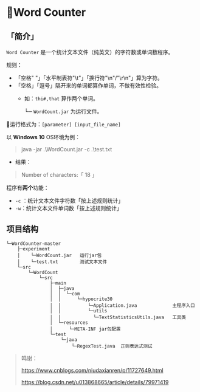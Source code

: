 # 🍬Word Counter

## 「简介」

`Word Counter` 是一个统计文本文件（纯英文）的字符数或单词数程序。

规则：

- 「空格" "」「水平制表符"\t"」「换行符"\n"/"\r\n"」算为字符。
- 「空格」「逗号」隔开来的单词都算作单词，不做有效性检验。
  - 如：`thi#,that` 算作两个单词。


    └─ `WordCount.jar` 为运行文件。

📌运行格式为：`[parameter] [input_file_name]`

以 **Windows 10** OS环境为例：

> java -jar .\WordCount.jar -c .\test.txt
- 结果：
> Number of characters:「 18 」



程序有**两个**功能：

- `-c` ：统计文本文件字符数「按上述规则统计」
- `-w`：统计文本文件单词数「按上述规则统计」

## 项目结构

```
└─WordCounter-master
    ├─experiment
    │    └─WordCount.jar   运行jar包
    │    └─test.txt        测试文本文件
    └─src
        └─WordCount
            └─src
                ├─main
                │  ├─java
                │  │  └─com
                │  │      └─hypocrite30
                │  │		  └─Application.java             主程序入口
                │  │          └─utils
                │  │		    └─TextStatisticsUtils.java   工具类
                │  └─resources
                │      └─META-INF jar包配置
                └─test
                    └─java
                        └─RegexTest.java  正则表达式测试
```



> 鸣谢：
>
> https://www.cnblogs.com/niudaxianren/p/11727649.html
>
> https://blog.csdn.net/u013868665/article/details/79971419



